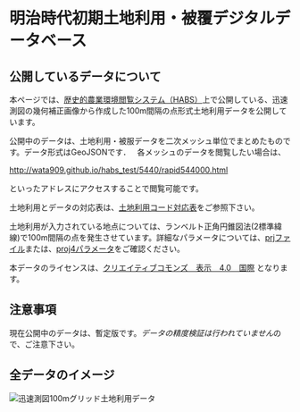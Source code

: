 # 明治時代初期土地利用・被覆デジタルデータベース

## 公開しているデータについて
本ページでは、[歴史的農業環境閲覧システム（HABS）](http://habs.dc.affrc.go.jp "HABS")上で公開している、迅速測図の幾何補正画像から作成した100m間隔の点形式土地利用データを公開しています。  

公開中のデータは、土地利用・被服データを二次メッシュ単位でまとめたものです。データ形式はGeoJSONです．  
各メッシュのデータを閲覧したい場合は、

http://wata909.github.io/habs_test/5440/rapid544000.html

といったアドレスにアクセスすることで閲覧可能です。

土地利用とデータの対応表は、[土地利用コード対応表](https://raw.githubusercontent.com/wata909/habs_test/gh-pages/habs_code.csv "土地利用コード対応表")をご参照下さい。  

土地利用が入力されている地点については、ランベルト正角円錐図法(2標準緯線)で100m間隔の点を発生させています。詳細なパラメータについては、[prjファイル](https://raw.githubusercontent.com/wata909/habs_test/gh-pages/habs_LCC.prj "HABC ランベルト正角円錐図法 PRJファイル")または、[proj4パラメータ](https://raw.githubusercontent.com/wata909/habs_test/gh-pages/habs_LCC_proj4.txt "HABC ランベルト正角円錐図法 proj4パラメータ")をご確認ください。

本データのライセンスは、[クリエイティブコモンズ　表示　4.0　国際](https://creativecommons.org/licenses/by/4.0/deed.ja "クリエイティブコモンズ　表示　4.0　国際") となります。

## 注意事項
現在公開中のデータは、暫定版です。*データの精度検証は行われていません*ので、ご注意下さい。

## 全データのイメージ
![迅速測図100mグリッド土地利用データ](habs_lu.png "迅速測図100mグリッド土地利用データ")
